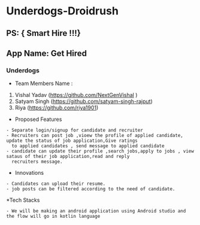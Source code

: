# Underdogs-Droidrush
## PS: { Smart Hire !!!}
## App Name: Get Hired

###  Underdogs

* Team Members Name :
1. Vishal Yadav (https://github.com/NextGenVishal )
2. Satyam Singh (https://github.com/satyam-singh-rajput)
3. Riya (https://github.com/riya1901)

*  Proposed Features
 
 ```
- Separate login/signup for candidate and recruiter
- Recruiters can post job ,vioew the profile of applied candidate, update the status of job application,Give ratings
   to applied candidates , send message to applied candidate
- candidate can update their profile ,search jobs,apply to jobs , view sataus of their job application,read and reply
   recruiters message.
```

* Innovations
```
- Candidates can upload their resume.
- job posts can be filtered according to the need of candidate.
```

*Tech Stacks
```
- We will be making an android application using Android studio and the flow will go in kotlin language
```
